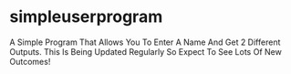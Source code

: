 # simpleuserprogram
A Simple Program That Allows You To Enter A Name And Get 2 Different Outputs. This Is Being Updated Regularly So Expect To See Lots Of New Outcomes!
